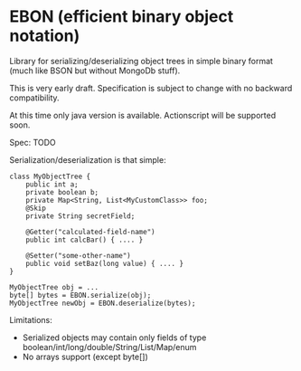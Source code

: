 EBON (efficient binary object notation)
=======================================

Library for serializing/deserializing object trees in simple binary format (much like BSON but without MongoDb stuff).

This is very early draft. Specification is subject to change with no backward compatibility.

At this time only java version is available. Actionscript will be supported soon.

Spec:
TODO

Serialization/deserialization is that simple:

    class MyObjectTree {
        public int a;
        private boolean b;
        private Map<String, List<MyCustomClass>> foo;
        @Skip
        private String secretField;

        @Getter("calculated-field-name")
        public int calcBar() { .... }

        @Setter("some-other-name")
        public void setBaz(long value) { .... }
    }

    MyObjectTree obj = ...
    byte[] bytes = EBON.serialize(obj);
    MyObjectTree newObj = EBON.deserialize(bytes);


Limitations:
* Serialized objects may contain only fields of type boolean/int/long/double/String/List/Map/enum
* No arrays support (except byte[])
